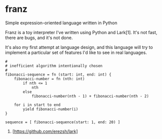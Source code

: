 # franz
Simple expression-oriented language written in Python

Franz is a toy interpreter I've written using Python and Lark[1]. 
It's not fast, there are bugs, and it's not done. 

It's also my first attempt at language design, and this 
language will try to implement a particular set of features 
I'd like to see in real languages.

```
#
# inefficient algorithm intentionally chosen
#
fibonacci-sequence = fn (start: int, end: int) {
    fibonacci-number = fn (nth: int)
        if nth <= 1
            nth
        else
            fibonacci-number(nth - 1) + fibonacci-number(nth - 2)

    for i in start to end
        yield fibonacci-number(i)
}

sequence = [ fibonacci-sequence(start: 1, end: 20) ]
```

1. [https://github.com/erezsh/lark]
